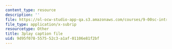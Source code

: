 ```yaml
---
content_type: resource
description: ''
file: https://ol-ocw-studio-app-qa.s3.amazonaws.com/courses/9-00sc-introduction-to-psychology-fall-2011/9d95f078557552c3a1af01106e81f2bf_t73rjeOj0eY.vtt
file_type: application/x-subrip
resourcetype: Other
title: 3play caption file
uid: 9d95f078-5575-52c3-a1af-01106e81f2bf
---
```

